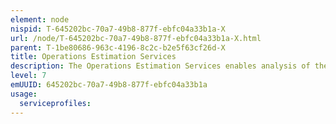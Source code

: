 ```yaml
---
element: node
nispid: T-645202bc-70a7-49b8-877f-ebfc04a33b1a-X
url: /node/T-645202bc-70a7-49b8-877f-ebfc04a33b1a-X.html
parent: T-1be80686-963c-4196-8c2c-b2e5f63cf26d-X
title: Operations Estimation Services
description: The Operations Estimation Services enables analysis of the required resources needed to achieve success in the execution of an operation or task under certain constraints. An operation or a task is achieved successfully when the objectives and effects set by the Commander are met.
level: 7
emUUID: 645202bc-70a7-49b8-877f-ebfc04a33b1a
usage:
  serviceprofiles:
---
```

